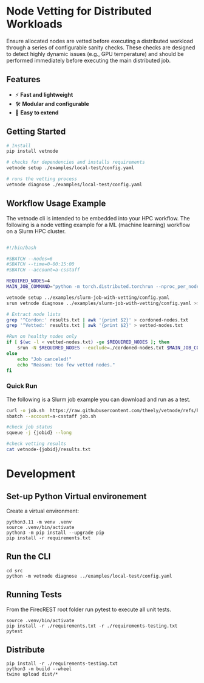 # Node Vetting for Distributed Workloads

Ensure allocated nodes are vetted before executing a distributed workload through a series of configurable sanity checks. These checks are designed to detect highly dynamic issues (e.g., GPU temperature) and should be performed immediately before executing the main distributed job.

## Features

- ⚡ **Fast and lightweight**
- 🛠️ **Modular and configurable** 
- 🚀 **Easy to extend**

## Getting Started

```bash
# Install
pip install vetnode

# checks for dependencies and installs requirements
vetnode setup ./examples/local-test/config.yaml

# runs the vetting process
vetnode diagnose ./examples/local-test/config.yaml
```

## Workflow Usage Example

The vetnode cli is intended to be embedded into your HPC workflow. 
The following is a node vetting example for a ML (machine learning) workflow on a Slurm HPC cluster.

```bash

#!/bin/bash

#SBATCH --nodes=6
#SBATCH --time=0-00:15:00
#SBATCH --account=a-csstaff

REQUIRED_NODES=4
MAIN_JOB_COMMAND="python -m torch.distributed.torchrun --nproc_per_node=$(wc -l < vetted-nodes.txt) main.py"

vetnode setup ../examples/slurm-job-with-vetting/config.yaml
srun vetnode diagnose ../examples/slurm-job-with-vetting/config.yaml >> results.txt

# Extract node lists
grep '^Cordon:' results.txt | awk '{print $2}' > cordoned-nodes.txt
grep '^Vetted:' results.txt | awk '{print $2}' > vetted-nodes.txt

#Run on healthy nodes only
if [ $(wc -l < vetted-nodes.txt) -ge $REQUIRED_NODES ]; then
    srun -N $REQUIRED_NODES --exclude=./cordoned-nodes.txt $MAIN_JOB_COMMAND
else
    echo "Job canceled!"
    echo "Reason: too few vetted nodes."
fi
```
### Quick Run

The following is a Slurm job example you can download and run as a test.

```bash
curl -o job.sh  https://raw.githubusercontent.com/theely/vetnode/refs/heads/main/examples/slurm-ml-vetting/job.sh
sbatch --account=a-csstaff job.sh

#check job status
squeue -j {jobid} --long

#check vetting results
cat vetnode-{jobid}/results.txt
```

# Development


## Set-up Python Virtual environement

Create a virtual environment:
```console
python3.11 -m venv .venv
source .venv/bin/activate
python3 -m pip install --upgrade pip
pip install -r requirements.txt
```

## Run the CLI

```
cd src
python -m vetnode diagnose ../examples/local-test/config.yaml
```


## Running Tests
From the FirecREST root folder run pytest to execute all unit tests.
```console
source .venv/bin/activate
pip install -r ./requirements.txt -r ./requirements-testing.txt
pytest
```

## Distribute

```
pip install -r ./requirements-testing.txt
python3 -m build --wheel
twine upload dist/*         
```